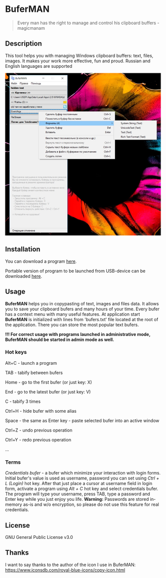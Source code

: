 # BuferMAN
> Every man has the right to manage and control his clipboard buffers - magicmanam

## Description
This tool helps you with managing Windows clipboard buffers: text, files, images. It makes your work more effective, fun and proud. Russian and English languages are supported


![BuferMAN screenshot](Buferman.jpg)

## Installation
You can download a program [here](http://bufer.somee.com/install/BuferMAN.application).

Portable version of program to be launched from USB-device can be downloaded [here](https://rink.hockeyapp.net/manage/apps/693832).

## Usage
**BuferMAN** helps you in copypasting of text, images and files data. It allows you to save your clipboard bufers and many hours of your time. Every bufer has a context menu with many useful features. At application start **BuferMAN** is initialized with lines from 'bufers.txt' file located at the root of the application. There you can store the most popular text bufers.

**!!! For correct usage with programs launched in administrative mode, BuferMAN should be started in admin mode as well.**

### Hot keys
Alt+C  - launch a program

TAB    - tabify between bufers

Home   - go to the first bufer (or just key: X)

End    - go to the latest bufer (or just key: V)

C      - tabify 3 times

Ctrl+H - hide bufer with some alias

Space  - the same as Enter key - paste selected bufer into an active window

Ctrl+Z - undo previous operation

Ctrl+Y - redo previous operation

...

### Terms
*Credentials bufer* - a bufer which minimize your interaction with login forms. Initial bufer's value is used as username, password you can set using *Ctrl + L (Login)* hot key. After that just place a cursor at username field in login form, activate a program using *Alt + C* hot key and select credentials bufer. The program will type your username, press TAB, type a password and Enter key while you just enjoy you life. **Warning:** Passwords are stored in-memory as-is and w/o encryption, so please do not use this feature for real credentials.

## License
GNU General Public License v3.0

## Thanks
I want to say thanks to the author of the icon I use in BuferMAN:
https://www.iconsdb.com/royal-blue-icons/copy-icon.html 
